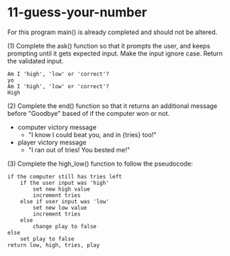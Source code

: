 # 11-guess-your-number

For this program main() is already completed and should not be altered.


(1) Complete the ask() function so that it prompts the user, and keeps prompting until it gets expected input. Make the input ignore case. Return the validated input.
```
Am I 'high', 'low' or 'correct'?
yo
Am I 'high', 'low' or 'correct'?
High
```
(2) Complete the end() function so that it returns an additional message before "Goodbye" based of if the computer won or not.
* computer victory message
	* "I know I could beat you, and in {tries} too!"
* player victory message
	* "I ran out of tries! You bested me!"
	
	
(3) Complete the high\_low() function to follow the pseudocode:
```
if the computer still has tries left
	if the user input was 'high'
		set new high value
		increment tries
	else if user input was 'low'
		set new low value
		increment tries
	else
		change play to false
else
	set play to false
return low, high, tries, play
```